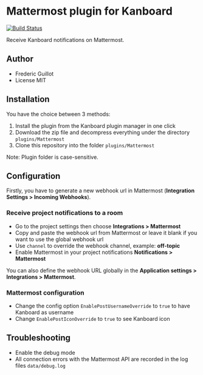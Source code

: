 Mattermost plugin for Kanboard
==============================

[![Build Status](https://travis-ci.org/kanboard/plugin-mattermost.svg?branch=master)](https://travis-ci.org/kanboard/plugin-mattermost)

Receive Kanboard notifications on Mattermost.

Author
------

- Frederic Guillot
- License MIT

Installation
------------

You have the choice between 3 methods:

1. Install the plugin from the Kanboard plugin manager in one click
2. Download the zip file and decompress everything under the directory `plugins/Mattermost`
3. Clone this repository into the folder `plugins/Mattermost`

Note: Plugin folder is case-sensitive.

Configuration
-------------

Firstly, you have to generate a new webhook url in Mattermost (**Integration Settings > Incoming Webhooks**).

### Receive project notifications to a room

- Go to the project settings then choose **Integrations > Mattermost**
- Copy and paste the webhook url from Mattermost or leave it blank if you want to use the global webhook url
- Use `channel` to override the webhook channel, example: **off-topic**
- Enable Mattermost in your project notifications **Notifications > Mattermost**

You can also define the webhook URL globally in the **Application settings > Integrations > Mattermost**.

### Mattermost configuration

- Change the config option `EnablePostUsernameOverride` to `true` to have Kanboard as username
- Change `EnablePostIconOverride` to `true` to see Kanboard icon

## Troubleshooting

- Enable the debug mode
- All connection errors with the Mattermost API are recorded in the log files `data/debug.log`
